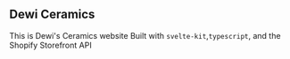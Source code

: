 Dewi Ceramics
-----------------
This is Dewi's Ceramics website
Built with `svelte-kit`,`typescript`, and the Shopify Storefront API

